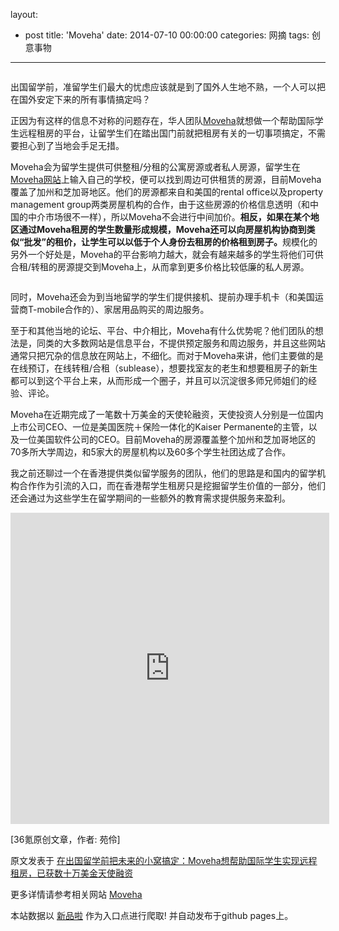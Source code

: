 layout: 
  - post 
title: 'Moveha' 
date: 2014-07-10 00:00:00 
categories: 网摘 
tags: 创意事物 
---

<p><img src="http://a.36krcnd.com/photo/2014/6883ded78f79d44092ace9874ca900af.png" alt=""/></p>

<p>出国留学前，准留学生们最大的忧虑应该就是到了国外人生地不熟，一个人可以把在国外安定下来的所有事情搞定吗？</p>

<p>正因为有这样的信息不对称的问题存在，华人团队<a target="_blank" data-no-turbolink="true" href="http://www.moveha.com/">Moveha</a>就想做一个帮助国际学生远程租房的平台，让留学生们在踏出国门前就把租房有关的一切事项搞定，不需要担心到了当地会手足无措。</p>

<p>Moveha会为留学生提供可供整租/分租的公寓房源或者私人房源，留学生在<a target="_blank" data-no-turbolink="true" href="http://www.moveha.com/">Moveha网站</a>上输入自己的学校，便可以找到周边可供租赁的房源，目前Moveha覆盖了加州和芝加哥地区。他们的房源都来自和美国的rental office以及property management group两类房屋机构的合作，由于这些房源的价格信息透明（和中国的中介市场很不一样），所以Moveha不会进行中间加价。<strong>相反，如果在某个地区通过Moveha租房的学生数量形成规模，Moveha还可以向房屋机构协商到类似“批发”的租价，让学生可以以低于个人身份去租房的价格租到房子。</strong>规模化的另外一个好处是，Moveha的平台影响力越大，就会有越来越多的学生将他们可供合租/转租的房源提交到Moveha上，从而拿到更多价格比较低廉的私人房源。</p>

<p><img src="http://a.36krcnd.com/photo/2014/60dd2041a1d39ccba652e8c6a1701639.png" alt=""/></p>

<p>同时，Moveha还会为到当地留学的学生们提供接机、提前办理手机卡（和美国运营商T-mobile合作的）、家居用品购买的周边服务。</p>

<p>至于和其他当地的论坛、平台、中介相比，Moveha有什么优势呢？他们团队的想法是，同类的大多数网站是信息平台，不提供预定服务和周边服务，并且这些网站通常只把冗杂的信息放在网站上，不细化。而对于Moveha来讲，他们主要做的是在线预订，在线转租/合租（sublease），想要找室友的老生和想要租房子的新生都可以到这个平台上来，从而形成一个圈子，并且可以沉淀很多师兄师姐们的经验、评论。</p>

<p>Moveha在近期完成了一笔数十万美金的天使轮融资，天使投资人分别是一位国内上市公司CEO、一位是美国医院＋保险一体化的Kaiser Permanente的主管，以及一位美国软件公司的CEO。目前Moveha的房源覆盖整个加州和芝加哥地区的70多所大学周边，和5家大的房屋机构以及60多个学生社团达成了合作。</p>

<p>我之前还聊过一个在香港提供类似留学服务的团队，他们的思路是和国内的留学机构合作作为引流的入口，而在香港帮学生租房只是挖掘留学生价值的一部分，他们还会通过为这些学生在留学期间的一些额外的教育需求提供服务来盈利。</p>

<iframe height="498" width="510" src="http://player.youku.com/embed/XNzM2NjE5OTQ0" frameborder="0" allowfullscreen=""></iframe>
					<p>[<span>36氪</span>原创文章，作者: 苑伶]</p>
					<p></p>  



原文发表于 [在出国留学前把未来的小窝搞定：Moveha想帮助国际学生实现远程租房，已获数十万美金天使融资](http://www.36kr.com/p/213604.html)  

更多详情请参考相关网站 [Moveha](http://www.moveha.com/)  

本站数据以 [新品啦](http://xinpinla.com/) 作为入口点进行爬取! 并自动发布于github pages上。  
